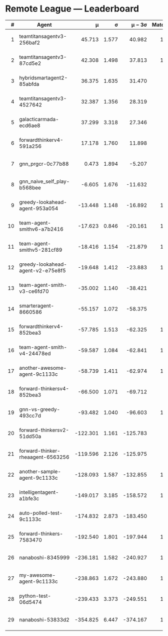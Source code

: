 # Remote League — Leaderboard

| # | Agent | μ | σ | μ − 3σ | Matches | Updated |
|---:|---|---:|---:|---:|---:|---|
| 1 | teamtitansagentv3-256baf2 | 45.713 | 1.577 | 40.982 | 1078 | 2025-08-15 21:48 |
| 2 | teamtitansagentv3-87cd5e2 | 42.308 | 1.498 | 37.813 | 1217 | 2025-08-15 21:48 |
| 3 | hybridsmartagent2-85abfda | 36.375 | 1.635 | 31.470 | 282 | 2025-08-15 21:48 |
| 4 | teamtitansagentv3-4527642 | 32.387 | 1.356 | 28.319 | 990 | 2025-08-15 21:48 |
| 5 | galacticarmada-ecd6ae8 | 37.299 | 3.318 | 27.346 | 270 | 2025-08-15 21:48 |
| 6 | forwardthinkerv4-591a256 | 17.178 | 1.760 | 11.898 | 232 | 2025-08-15 21:48 |
| 7 | gnn_prgcr-0c77b88 | 0.473 | 1.894 | -5.207 | 251 | 2025-08-15 21:48 |
| 8 | gnn_naive_self_play-b568bee | -6.605 | 1.676 | -11.632 | 260 | 2025-08-15 21:48 |
| 9 | greedy-lookahead-agent-953a054 | -13.448 | 1.148 | -16.892 | 1010 | 2025-08-15 21:48 |
| 10 | team-agent-smithv6-a7b2416 | -17.623 | 0.846 | -20.161 | 1040 | 2025-08-15 21:48 |
| 11 | team-agent-smithv5-281cf89 | -18.416 | 1.154 | -21.879 | 1110 | 2025-08-15 21:48 |
| 12 | greedy-lookahead-agent-v2-e75e8f5 | -19.648 | 1.412 | -23.883 | 1020 | 2025-08-15 21:48 |
| 13 | team-agent-smith-v3-ce6fd70 | -35.002 | 1.140 | -38.421 | 870 | 2025-08-15 21:48 |
| 14 | smarteragent-8660586 | -55.157 | 1.072 | -58.375 | 809 | 2025-08-15 21:48 |
| 15 | forwardthinkerv4-852bea3 | -57.785 | 1.513 | -62.325 | 1127 | 2025-08-15 21:48 |
| 16 | team-agent-smith-v4-24478ed | -59.587 | 1.084 | -62.841 | 1140 | 2025-08-15 21:48 |
| 17 | another-awesome-agent-9c1133c | -58.739 | 1.411 | -62.974 | 1530 | 2025-08-15 21:48 |
| 18 | forward-thinkersv4-852bea3 | -66.500 | 1.071 | -69.712 | 825 | 2025-08-15 21:48 |
| 19 | gnn-vs-greedy-493cc7d | -93.482 | 1.040 | -96.603 | 1010 | 2025-08-15 21:48 |
| 20 | forward-thinkersv2-51dd50a | -122.301 | 1.161 | -125.783 | 998 | 2025-08-15 21:48 |
| 21 | forward-thinker-rheaagent-6563256 | -119.596 | 2.126 | -125.975 | 978 | 2025-08-15 21:48 |
| 22 | another-sample-agent-9c1133c | -128.093 | 1.587 | -132.855 | 1500 | 2025-08-15 21:48 |
| 23 | intelligentagent-a1bfe3c | -149.017 | 3.185 | -158.572 | 1020 | 2025-08-15 21:48 |
| 24 | auto-polled-test-9c1133c | -174.832 | 2.873 | -183.450 | 940 | 2025-08-15 21:48 |
| 25 | forward-thinkers-7583470 | -192.540 | 1.801 | -197.944 | 1030 | 2025-08-15 21:48 |
| 26 | nanaboshi-8345999 | -236.181 | 1.582 | -240.927 | 1090 | 2025-08-15 21:48 |
| 27 | my-awesome-agent-9c1133c | -238.863 | 1.672 | -243.880 | 1340 | 2025-08-15 21:48 |
| 28 | python-test-06d5474 | -239.433 | 3.373 | -249.551 | 1045 | 2025-08-15 21:48 |
| 29 | nanaboshi-53833d2 | -354.825 | 6.447 | -374.167 | 1826 | 2025-08-15 21:48 |
